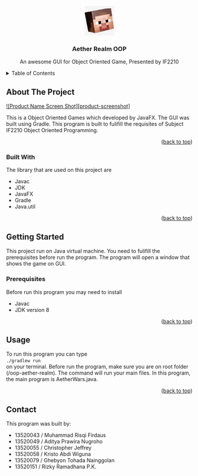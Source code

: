 <div id="top"></div>

<!-- PROJECT LOGO -->
<br />
<div align="center">
    <img src="src/main/resources/com/aetherwars/card/image/player/Steve.png" alt="Logo" width="80" height="80">
  

  <h3 align="center">Aether Realm OOP</h3>

  <p align="center">
    An awesome GUI for Object Oriented Game, Presented by IF2210
    <br />

</div>



<!-- TABLE OF CONTENTS -->
<details>
  <summary>Table of Contents</summary>
  <ol>
    <li>
      <a href="#about-the-project">About The Project</a>
      <ul>
        <li><a href="#built-with">Built With</a></li>
      </ul>
    </li>
    <li>
      <a href="#getting-started">Getting Started</a>
      <ul>
        <li><a href="#prerequisites">Prerequisites</a></li>
      </ul>
    </li>
    <li><a href="#usage">Usage</a></li>
    <li><a href="#contact">Contact</a></li>
  </ol>
</details>



<!-- ABOUT THE PROJECT -->
## About The Project

[![Product Name Screen Shot][product-screenshot]](https://example.com)

This is a Object Oriented Games which developed by JavaFX. The GUI was built using Gradle. This program is built to fulifill the requisites of Subject IF2210 Object Oriented Programming. 

<p align="right">(<a href="#top">back to top</a>)</p>



### Built With

The library that are used on this project are

* Javac
* JDK
* JavaFX
* Gradle
* Java.util

<p align="right">(<a href="#top">back to top</a>)</p>



<!-- GETTING STARTED -->
## Getting Started

This project run on Java virtual machine. You need to fulifill the prerequisites before run the program.
The program will open a window that shows the game on GUI.

### Prerequisites

Before run this program you may need to install
* Javac
* JDK version 8

<p align="right">(<a href="#top">back to top</a>)</p>

<!-- USAGE EXAMPLES -->
## Usage
To run this program you can type
<br>
`./gradlew run`
<br>
on your terminal. Before run the program, make sure you are on root folder (/oop-aether-realm).
The command will run your main files. In this program, the main program is AetherWars.java.
<p align="right">(<a href="#top">back to top</a>)</p>


<!-- CONTACT -->
## Contact
This program was built by:
* 13520043 / Muhammad Risqi Firdaus
* 13520049 / Aditya Prawira Nugroho
* 13520055 / Christopher Jeffrey
* 13520058 / Kristo Abdi Wiguna
* 13520079 / Ghebyon Tohada Nainggolan
* 13520151 / Rizky Ramadhana P.K.